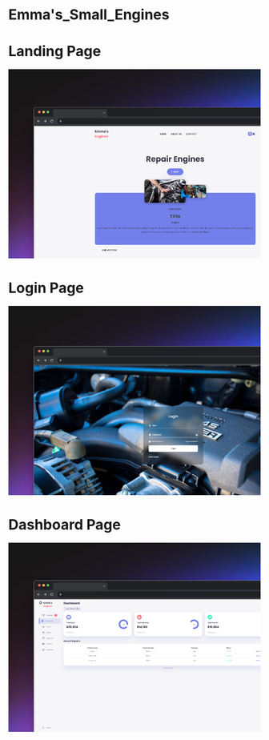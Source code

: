 # Emma's_Small_Engines


# Landing Page
![just-the-basics](/Assets/images/Emmasengines-home.png)

# Login Page
![just-the-basics](/Assets/images/Emmasengines-login.png)

# Dashboard Page
![just-the-basics](/Assets/images/Emmasengines-dashboard.png)